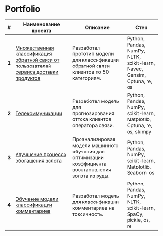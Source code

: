 # **Portfolio**

| **#** | **Наименование проекта**                                                                                   | **Описание**                                                                                                       | **Стек**                                                                 |
|-------|-----------------------------------------------------------------------------------------------------------|-------------------------------------------------------------------------------------------------------------------|--------------------------------------------------------------------------|
| **1** | [Множественная классификация обратной связи от пользователей сервиса доставки продуктов](https://github.com/yaroslav-korobkov/Portfolio/tree/main/NLP_Samokat.tech) | Разработал прототип модели для классификации обратной связи клиентов по 50 категориям.                            | Python, Pandas, NumPy, NLTK, scikit-learn, Navec, Gensim, Optuna, re, os |
| **2** | [Телекоммуникации](https://github.com/yaroslav-korobkov/Portfolio/tree/main/Telecommunications)                                                  | Разработал модель для прогнозирования оттока клиентов оператора связи.                                            | Python, Pandas, NumPy, scikit-learn, Matplotlib, Optuna, re, os, skimpy  |
| **3** | [Улучшение процесса обогащения золота](https://github.com/yaroslav-korobkov/Portfolio/tree/main/Gold_Recovery)                                   | Проанализировал модели машинного обучения для оптимизации коэффициента восстановления золота из руды.             | Python, Pandas, NumPy, scikit-learn, Matplotlib, Seaborn, os             |
| **4** | [Обучение модели классификации комментариев](https://github.com/yaroslav-korobkov/Portfolio/tree/main/Toxic_comments)                           | Разработал модель для классификации комментариев на токсичность.                                                  | Python, Pandas, NumPy, NLTK, scikit-learn, SpaCy, pickle, os, re         |

